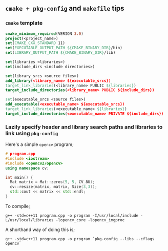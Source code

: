 ## `cmake + pkg-config` and `makefile` tips
### `cmake` template
```cmake
cmake_minimum_required(VERION 3.0)
project(<project_name>)
set(CMAKE_CXX_STANDARD 11)
set(EXECUTABLE_OUTPUT_PATH ${CMAKE_BINARY_DIR}/bin)
set(LIBRARY_OUTPUT_PATH ${CMAKE_BINARY_DIR}/lib)

set(libraries <libraries>)
set(include_dirs <include directories>)

set(library_srcs <source files>)
add_library(<library_name> ${executable_srcs})
target_link_libraries(<library_name> PUBLIC ${libraries})
target_include_directories(<library_name> PUBLIC ${include_dirs})

set(executable_srcs <source files>)
add_executable(<executable_name> ${executable_srcs})
target_link_libraries(<executable_name> ${libraries})
target_include_directories(<executable_name> PRIVATE ${include_dirs})
```

### Lazily specify header and library search paths and libraries to link using `pkg-config`
Here's a simple `opencv` program;
```c++
# program.cpp
#include <iostream>
#include <opencv2/opencv>
using namespace cv;

int main() {
  Mat matrix = Mat::zeros(5, 5, CV_8U);
  cv::resize(matrix, matrix, Size(3,3));
  std::cout << matrix << std::endl;
}
```

To compile;

```g++ -std=c++11 program.cpp -o program -I/usr/local/include -L/usr/local/libraries -lopencv_core -lopencv_imgproc```

A shorthand way of doing this is;

```g++ -std=c++11 program.cpp -o program `pkg-config --libs --cflags opencv` ```
